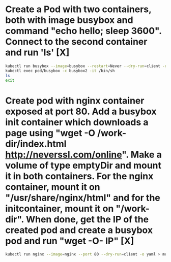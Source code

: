 # Create a Pod with two containers, both with image busybox and command "echo hello; sleep 3600". Connect to the second container and run 'ls' [X]
```bash
kubectl run busybox --image=busybox --restart=Never --dry-run=client -o yaml --command -- /bin/sh "echo hello; sleep 3600" > multi-container_pod.yaml
kubectl exec pod/busybox -c busybox2 -it /bin/sh
ls
exit
```

# Create pod with nginx container exposed at port 80. Add a busybox init container which downloads a page using "wget -O /work-dir/index.html http://neverssl.com/online". Make a volume of type emptyDir and mount it in both containers. For the nginx container, mount it on "/usr/share/nginx/html" and for the initcontainer, mount it on "/work-dir". When done, get the IP of the created pod and create a busybox pod and run "wget -O- IP" [X]
```bash
kubectl run nginx --image=nginx --port 80 --dry-run=client -o yaml > multi-nginx_pod.yaml

```
